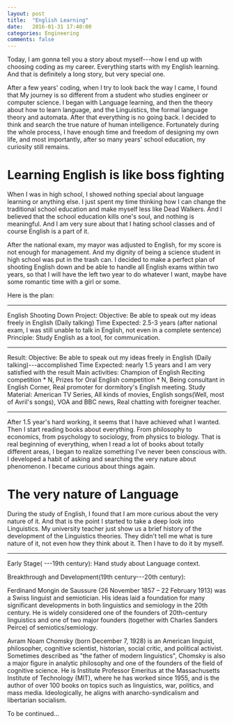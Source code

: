 ```yaml
---
layout: post
title:  "English Learning"
date:   2016-01-31 17:40:00
categories: Engineering
comments: false
---
```


Today, I am gonna tell you a story about myself---how I end up with choosing coding as my career. Everything starts with my English learning. And that is definitely a long story, but very special one.

After a few years' coding, when I try to look back the way I came, I found that My journey is so different from a student who studies engineer or computer science. I began with Language learning, and then the theory about how to learn language, and the Linguistics, the formal language theory and automata. After that everything is no going back. I decided to think and search the true nature of human intelligence. Fortunately during the whole process, I have enough time and freedom of designing my own life, and most importantly, after so many years' school education, my curiosity still remains.

# Learning English is like boss fighting

When I was in high school, I showed nothing special about language learning or anything else. I just spent my time thinking how I can change the traditional school education and make myself less like Dead Walkers. And I believed that the school education kills one's soul, and nothing is meaningful. And I am very sure about that I hating school classes and of course English is a part of it.

After the national exam, my mayor was adjusted to English, for my score is not enough for management. And my dignity of being a science student in high school was put in the trash can. I decided to make a perfect plan of shooting English down and be able to handle all English exams within two years, so that I will have the left two year to do whatever I want, maybe have some romantic time with a girl or some.

Here is the plan:

-----
English Shooting Down Project:
Objective: Be able to speak out my ideas freely in English (Daily talking)
Time Expected: 2.5-3 years (after national exam, I was still unable to talk in English, not even in a complete sentence)
Principle: Study English as a tool, for communication.

-----
Result:
Objective: Be able to speak out my ideas freely in English (Daily talking)---accomplished
Time Expected: nearly 1.5 years and I am very satisfied with the result
Main activities:
Champion of English Reciting competition * N, Prizes for Oral English competition * N, Being consultant in English Corner,
Real promoter for dormitory's English meeting.
Study Material:
American TV Series, All kinds of movies, English songs(Well, most of Avril's songs), VOA and BBC news, Real chatting with foreigner teacher.

-----

After 1.5 year's hard working, it seems that I have achieved what I wanted. Then I start reading books about everything. From philosophy to economics, from psychology to sociology, from physics to biology. That is real beginning of everything, when I read a lot of books about totally different areas, I began to realize something I've never been conscious with. I developed a habit of asking and searching the very nature about  phenomenon. I became curious about things again.

# The very nature of Language
During the study of English, I found that I am more curious about the very nature of it. And that is the point I started to take a deep look into Linguistics. My university teacher just show us a brief history of the development of the Linguistics theories. They didn't tell me what is ture nature of it, not even how they think about it. Then I have to do it by myself.

-----
Early Stage( ---19th century):
Hand study about Language context.

Breakthrough and Development(19th century---20th century):

Ferdinand Mongin de Saussure (26 November 1857 – 22 February 1913) was a Swiss linguist and semiotician. His ideas laid a foundation for many significant developments in both linguistics and semiology in the 20th century. He is widely considered one of the founders of 20th-century linguistics and one of two major founders (together with Charles Sanders Peirce) of semiotics/semiology.

Avram Noam Chomsky (born December 7, 1928) is an American linguist, philosopher, cognitive scientist, historian, social critic, and political activist. Sometimes described as "the father of modern linguistics", Chomsky is also a major figure in analytic philosophy and one of the founders of the field of cognitive science. He is Institute Professor Emeritus at the Massachusetts Institute of Technology (MIT), where he has worked since 1955, and is the author of over 100 books on topics such as linguistics, war, politics, and mass media. Ideologically, he aligns with anarcho-syndicalism and libertarian socialism.

To be continued...
